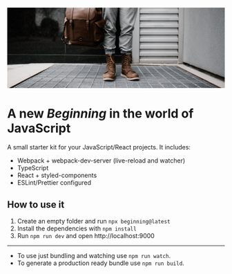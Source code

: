![Hipster](assets/pexels-photo-2453823.jpeg)

# A new _Beginning_ in the world of JavaScript

A small starter kit for your JavaScript/React projects. It includes:

* Webpack + webpack-dev-server (live-reload and watcher)
* TypeScript
* React + styled-components
* ESLint/Prettier configured

## How to use it

1. Create an empty folder and run `npx beginning@latest`
2. Install the dependencies with `npm install`
3. Run `npm run dev` and open http://localhost:9000

--- 

* To use just bundling and watching use `npm run watch`.
* To generate a production ready bundle use `npm run build`.
